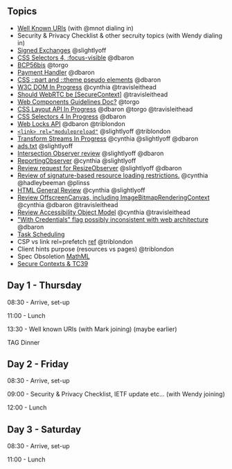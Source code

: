 ## Topics

* [Well Known URIs](https://github.com/w3ctag/design-reviews/issues/237) (with @mnot dialing in)
* Security & Privacy Checklist & other secruity topics (with Wendy dialing in)
* [Signed Exchanges](https://github.com/w3ctag/design-reviews/issues/235) @slightlyoff
* [CSS Selectors 4, :focus-visible](https://github.com/w3ctag/design-reviews/issues/233) @dbaron
* [BCP56bis](https://github.com/w3ctag/design-reviews/issues/232) @torgo
* [Payment Handler](https://github.com/w3ctag/design-reviews/issues/231) @dbaron
* [CSS ::part and ::theme pseudo elements](https://github.com/w3ctag/design-reviews/issues/230) @dbaron
* [W3C DOM In Progress](https://github.com/w3ctag/design-reviews/issues/229) @cynthia @travisleithead
* [Should WebRTC be [SecureContext]](https://github.com/w3ctag/design-reviews/issues/228) @travisleithead
* [Web Components Guidelines Doc?](https://github.com/w3ctag/design-reviews/issues/227) @torgo
* [CSS Layout API In Progress](https://github.com/w3ctag/design-reviews/issues/224) @dbaron @torgo @travisleithead
* [CSS Selectors 4 In Progress](https://github.com/w3ctag/design-reviews/issues/219) @dbaron
* [Web Locks API](https://github.com/w3ctag/design-reviews/issues/217) @dbaron @triblondon
* [`<link> rel="modulepreload"`](https://github.com/w3ctag/design-reviews/issues/213) @slightlyoff @triblondon
* [Transform Streams In Progress](https://github.com/w3ctag/design-reviews/issues/211) @cynthia @slightlyoff @dbaron
* [ads.txt](https://github.com/w3ctag/design-reviews/issues/201) @slightlyoff
* [Intersection Observer review](https://github.com/w3ctag/design-reviews/issues/197) @slightlyoff @dbaron
* [ReportingObserver](https://github.com/w3ctag/design-reviews/issues/195) @cynthia @slightlyoff
* [Review request for ResizeObserver](https://github.com/w3ctag/design-reviews/issues/187) @slightlyoff @dbaron
* [Review of signature-based resource loading restrictions.](https://github.com/w3ctag/design-reviews/issues/186) @cynthia @hadleybeeman @plinss
* [HTML General Review](https://github.com/w3ctag/design-reviews/issues/174) @cynthia @slightlyoff
* [Review OffscreenCanvas, including ImageBitmapRenderingContext](https://github.com/w3ctag/design-reviews/issues/141) @cynthia @dbaron @travisleithead
* [Review Accessibility Object Model](https://github.com/w3ctag/design-reviews/issues/134) @cynthia @travisleithead 
* ["With Credentials" flag possibly inconsistent with web architecture](https://github.com/w3ctag/design-reviews/issues/76) @dbaron 
* [Task Scheduling](https://github.com/w3ctag/design-reviews/issues/72)
* CSP vs link rel=prefetch [ref](https://hackernoon.com/im-harvesting-credit-card-numbers-and-passwords-from-your-site-here-s-how-9a8cb347c5b5#1e3f) @triblondon
* Client hints purpose (resources vs pages) @triblondon
* Spec Obsoletion [MathML](https://github.com/w3ctag/obsoletion/issues/2)
* [Secure Contexts & TC39](https://github.com/w3ctag/design-principles/pull/75)

## Day 1 - Thursday

08:30 - Arrive, set-up

11:00 - Lunch

13:30 - Well known URIs (with Mark joining) (maybe earlier)


TAG Dinner


## Day 2 - Friday

08:30 - Arrive, set-up

09:00 - Security & Privacy Checklist, IETF update etc... (with Wendy joining)

12:00 - Lunch



## Day 3 - Saturday

08:30 - Arrive, set-up

11:00 - Lunch
